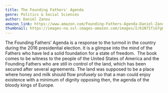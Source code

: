 ```yaml
---
title: The Founding Fathers' Agenda
genre: Politics & Social Sciences
author: Daniel Zanou
amazon_link: https://www.amazon.com/Founding-Fathers-Agenda-Daniel-Zanou/dp/1643455222/ref=sr_1_1?crid=14NLS027LOQBW&keywords=9781643455228&qid=1643365029&sprefix=9781643455228%2Caps%2C423&sr=8-1
thumbnail: https://images-na.ssl-images-amazon.com/images/I/61N7IfiG7gL.jpg
---
```

The Founding Fathers’ Agenda is a response to the turmoil in the country during the 2016 presidential election. It is a glimpse into the mind of the Fathers who have led a solid foundation for a state of freedom.  The book comes to be witness to the people of the United States of America and the Founding Fathers who are still in control of the land, which has been secured after several agreements. The land was supposed to be a place where honey and milk should flow profusely so that a man could enjoy existence with a minimum of dignity opposing then, the agenda of the bloody kings of Europe.